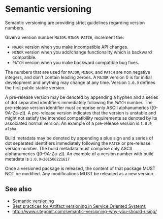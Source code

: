 # Semantic versioning

Semantic versioning are providing strict guidelines regarding version numbers.

Given a version number `MAJOR.MINOR.PATCH`, increment the:

* `MAJOR` version when you make incompatible API changes.
* `MINOR` version when you add/change functionality which is backward compatible.
* `PATCH` version when you make backward compatible bug fixes.

The numbers that are used for `MAJOR`, `MINOR`, and `PATCH` are non negative integers, and don't contain leading zeroes. A `MAJOR` version 0 is for initial development and anything may change at any time. Version `1.0.0` defines the first public stable version.

A pre-release version may be denoted by appending a hyphen and a series of dot separated identifiers immediately following the `PATCH` number. The pre-release version identifier must comprise only ASCII alphanumerics ([0-9A-Za-z]). A pre-release version indicates that the version is unstable and might not satisfy the intended compatibility requirements as denoted by its associated normal version. An example of a pre-release version is `1.0.0-alpha`.

Build metadata may be denoted by appending a plus sign and a series of dot separated identifiers immediately following the `PATCH` or pre-release version number. The build metadata must comprise only ASCII alphanumerics ([0-9A-Za-z]). An example of a version number with build metadata is `1.0.0+201506221617`

Once a versioned package is released, the content of that package MUST NOT be modified. Any modifications MUST be released as a new version.

## See also

* [Semantic versioning](http://semver.org/)
* [Best practices for Artifact versioning in Service Oriented Systems](http://resources.sei.cmu.edu/asset_files/TechnicalNote/2012_004_001_15356.pdf)
* http://www.sitepoint.com/semantic-versioning-why-you-should-using/